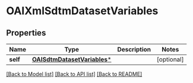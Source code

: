 # OAIXmlSdtmDatasetVariables

## Properties
Name | Type | Description | Notes
------------ | ------------- | ------------- | -------------
**self** | [**OAISdtmDatasetVariables***](OAISdtmDatasetVariables.md) |  | [optional] 

[[Back to Model list]](../README.md#documentation-for-models) [[Back to API list]](../README.md#documentation-for-api-endpoints) [[Back to README]](../README.md)


